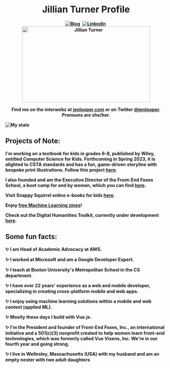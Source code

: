 <p>
  <h1 align="center"><b>Jillian Turner Profile</h1>
</p>

<p align="center">
<a href="https://jilliangraceturner.com"><img src="https://img.shields.io/badge/website-000000?style=for-the-badge&logo=About.me&logoColor=white" alt="Blog" /></a>&nbsp;
<a href="https://www.linkedin.com/in/jillian-turner-2ab762142/"><img src="https://img.shields.io/badge/LinkedIn-0077B5?style=for-the-badge&logo=linkedin&logoColor=white" alt="LinkedIn" /></a>&nbsp;
<br/>

<img alt="Jillian Turner" border="0" height="236" src="https://drive.google.com/uc?export=view&id=1UKO-AlOADcr0ATFran1MrkLyPo7FG68v" title="Jillian Turner" width="400" />
  <br/>

<p align="center">Find me on the interwebz at <a href="http://jenlooper.com">jenlooper.com</a> or on Twitter <a href="http://twitter.com/jenlooper">@jenlooper</a>. Pronouns are she/her.</p>

</p>

![My stats](https://github-readme-stats.vercel.app/api?username=jlooper&show_icons=true&theme=nightowl)


## Projects of Note:

I'm working on a textbook for kids in grades 6-8, published by Wiley, entitled **Computer Science for Kids**. Forthcoming in Spring 2023, it is alighted to CSTA standards and has a fun, game-driven storyline with bespoke print illustrations. Follow this project [here](https://github.com/cs4kids).

I also founded and am the Executive Director of the Front-End Foxes School, a boot camp for and by women, which you can find [here](https://frontendfoxes.school).

Visit Snappy Squirrel online e-books for kids [here](https://snappysquirrel.com).

Enjoy [free Machine Learning zines](https://zines.jenlooper.com)!

Check out the Digital Humanities Toolkit, currently under development [here](https://github.com/Digital-Humanities-Toolkit).

## Some fun facts:

✨ I am Head of Academic Advocacy at AWS.

✨ I worked at Microsoft and am a Google Developer Expert.

✨ I teach at Boston University's Metropolitan School in the CS department.

✨ I have over 22 years' experience as a web and mobile developer, specializing in creating cross-platform mobile and web apps.

✨ I enjoy using machine learning solutions within a mobile and web context (applied ML).

✨ Mostly these days I build with Vue.js.

✨ I'm the President and founder of Front-End Foxes, Inc., an international initiative and a 501(c)(3) nonprofit created to help women learn front-end technologies, which was formerly called Vue Vixens, Inc. We're in our fourth year and going strong.

✨ I live in Wellesley, Massachusetts (USA) with my husband and am an empty nester with two adult daughters

